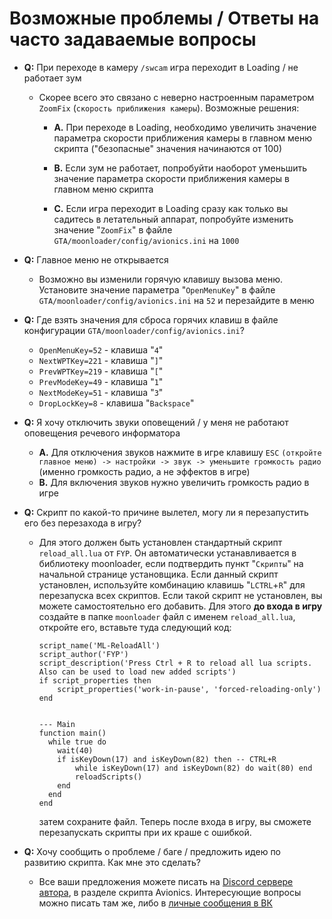 # Возможные проблемы / Ответы на часто задаваемые вопросы


- **Q:** При переходе в камеру ````/swcam```` игра переходит в Loading / не работает зум

  - Скорее всего это связано с неверно настроенным параметром ````ZoomFix```` (````скорость приближения камеры````). Возможные решения:

     - **A.** При переходе в Loading, необходимо увеличить значение параметра скорости приближения камеры в главном меню скрипта ("безопасные" значения начинаются от 100)

     - **B.** Если зум не работает, попробуйти наоборот уменьшить значение параметра скорости приближения камеры в главном меню скрипта

     - **C.** Если игра переходит в Loading сразу как только вы садитесь в летательный аппарат, попробуйте изменить значение "````ZoomFix````" в файле ````GTA/moonloader/config/avionics.ini```` на ````1000````

- **Q:** Главное меню не открывается
  
  - Возможно вы изменили горячую клавишу вызова меню. Установите значение параметра "````OpenMenuKey````" в файле ````GTA/moonloader/config/avionics.ini```` на ````52```` и перезайдите в меню

- **Q:** Где взять значения для сброса горячих клавиш в файле конфигурации  ````GTA/moonloader/config/avionics.ini````?

  - ````OpenMenuKey=52```` - клавиша "````4````"
  - ````NextWPTKey=221```` - клавиша "````]````"
  - ````PrevWPTKey=219```` - клавиша "````[````"
  - ````PrevModeKey=49```` - клавиша "````1````"
  - ````NextModeKey=51```` - клавиша "````3````"
  - ````DropLockKey=8```` - клавиша "````Backspace````"
 
- **Q:** Я хочу отключить звуки оповещений / у меня не работают оповещения речевого информатора

  - **A.** Для отключения звуков нажмите в игре клавишу ````ESC```` ````(откройте главное меню) -> настройки -> звук -> уменьшите громкость радио ```` (именно громкость радио, а не эффектов в игре)
  - **B.** Для включения звуков нужно увеличить громкость радио в игре

- **Q:** Скрипт по какой-то причине вылетел, могу ли я перезапустить его без перезахода в игру?

  - Для этого должен быть установлен стандартный скрипт ````reload_all.lua```` от ````FYP````. Он автоматически устанавливается в библиотеку moonloader, если подтвердить пункт "````Скрипты````" на начальной странице установщика.
    Если данный скрипт установлен, используйте комбинацию клавишь "````LCTRL````+````R````" для перезапуска всех скриптов.
    Если такой скрипт не установлен, вы можете самостоятельно его добавить. Для этого **до входа в игру** создайте в папке ````moonloader```` файл с именем ````reload_all.lua````, откройте его, вставьте туда следующий код:

    ````
    script_name('ML-ReloadAll')
    script_author('FYP')
    script_description('Press Ctrl + R to reload all lua scripts. Also can be used to load new added scripts')
    if script_properties then
    	script_properties('work-in-pause', 'forced-reloading-only')
    end
    
    
    --- Main
    function main()
      while true do
    	wait(40)
    	if isKeyDown(17) and isKeyDown(82) then -- CTRL+R
    		while isKeyDown(17) and isKeyDown(82) do wait(80) end
    		reloadScripts()
    	end
      end
    end
    ````

    затем сохраните файл. Теперь после входа в игру, вы сможете перезапускать скрипты при их краше с ошибкой.

- **Q:** Хочу сообщить о проблеме / баге / предложить идею по развитию скрипта. Как мне это сделать?
  - Все ваши предложения можете писать на [Discord сервере автора](https://discord.gg/QSKkNhZrTh), в разделе скрипта Avionics. Интересующие вопросы можно писать там же, либо в [личные сообщения в ВК](https://vk.com/d7kreol)
